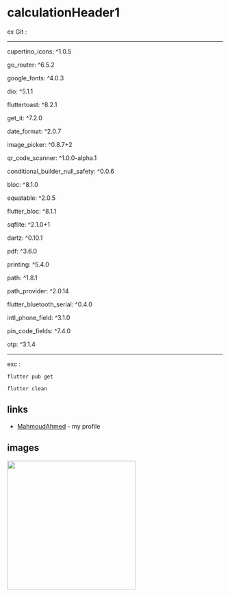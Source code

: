 
# calculationHeader1


ex Git :
***
  cupertino_icons: ^1.0.5
  
  go_router: ^6.5.2
  
  google_fonts: ^4.0.3
  
  dio: ^5.1.1
  
  fluttertoast: ^8.2.1
  
  get_it: ^7.2.0
  
  date_format: ^2.0.7
  
  image_picker: ^0.8.7+2
  
  qr_code_scanner: ^1.0.0-alpha.1
  
  conditional_builder_null_safety: ^0.0.6
  
  bloc: ^8.1.0
  
  equatable: ^2.0.5
  
  flutter_bloc: ^8.1.1
  
  sqflite: ^2.1.0+1
  
  dartz: ^0.10.1
  
  pdf: ^3.6.0

  printing: ^5.4.0
  
  path: ^1.8.1

  path_provider: ^2.0.14
  
  flutter_bluetooth_serial: ^0.4.0
  
  intl_phone_field: ^3.1.0
  
  pin_code_fields: ^7.4.0
  
  otp: ^3.1.4
***
exc :
~~~
flutter pub get

flutter clean

~~~
## links
- [MahmoudAhmed](https://github.com/MAHMOUDAHMED175/calculation) - my profile

## images
<div>
  <img src='https://github.com/MAHMOUDAHMED175/calculation/asse55555555555555555555555555555555555555555555ts/109734002/360c2ce4-780a-4959-b714-a2173bfabfcb.jpg' width=300 height=300 >
</div>
